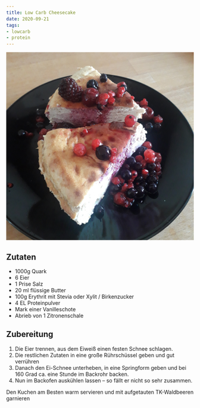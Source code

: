 ```yaml
---
title: Low Carb Cheesecake
date: 2020-09-21
tags:
- lowcarb
- protein
---
```


![](/img/Low-Carb-Cheesecake.jpg)

## Zutaten
- 1000g Quark
- 6 Eier
- 1 Prise Salz
- 20 ml flüssige Butter
- 100g Erythrit mit Stevia oder Xylit / Birkenzucker
- 4 EL Proteinpulver
- Mark einer Vanilleschote
- Abrieb von 1 Zitronenschale

## Zubereitung
1. Die Eier trennen, aus dem Eiweiß einen festen Schnee schlagen.
2. Die restlichen Zutaten in eine große Rührschüssel geben und gut verrühren
3. Danach den Ei-Schnee unterheben, in eine Springform geben und bei 160 Grad ca. eine Stunde im Backrohr backen.
4. Nun im Backofen auskühlen lassen – so fällt er nicht so sehr zusammen.

Den Kuchen am Besten warm servieren und mit aufgetauten TK-Waldbeeren garnieren

